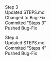 Step 3<br>
Updated STEPS.md<br>
Changed to Bug-Fix<br>
Commited "Steps 3"<br>
Pushed Bug-Fix<br>

Step 4<br>
Updated STEPS.md<br>
Commited "Steps 4"<br>
Pushed Bug-Fix<br>